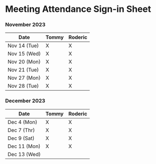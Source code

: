 # Meeting Attendance Sign-in Sheet

### November 2023

| Date        |   Tommy  |  Roderic  |
|-------------|----------|-----------|
| Nov 14 (Tue)|     X    |     X     |
| Nov 15 (Wed)|     X    |     X     |
| Nov 20 (Mon)|     X    |     X     |
| Nov 21 (Tue)|     X    |     X     |
| Nov 27 (Mon)|     X    |     X     |
| Nov 28 (Tue)|     X    |     X     |

### December 2023

| Date        |   Tommy   |  Roderic  |
|-------------|-----------|-----------|
| Dec 4 (Mon) |     X     |    X      |
| Dec 7 (Thr) |     X     |    X      |
| Dec 9 (Sat) |     X     |    X      | 
| Dec 11 (Mon)|     X     |    X      |  
| Dec 13 (Wed)|           |           |
